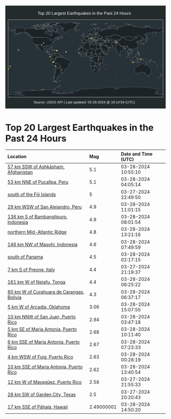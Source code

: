 ![Map](./map.png)

# Top 20 Largest Earthquakes in the Past 24 Hours

| Location | Mag | Date and Time (UTC) |
|:---|:---|:---|
| [57 km SSW of Ashkāsham, Afghanistan](https://earthquake.usgs.gov/earthquakes/eventpage/us7000m8ib) | 5.1 | 03-28-2024 10:55:10 |
| [53 km NNE of Pucallpa, Peru](https://earthquake.usgs.gov/earthquakes/eventpage/us7000m8gh) | 5.1 | 03-28-2024 04:05:14 |
| [south of the Fiji Islands](https://earthquake.usgs.gov/earthquakes/eventpage/us7000m8f0) | 5 | 03-27-2024 22:49:50 |
| [29 km WSW of San Alejandro, Peru](https://earthquake.usgs.gov/earthquakes/eventpage/us7000m8id) | 4.9 | 03-28-2024 11:01:15 |
| [136 km S of Bambanglipuro, Indonesia](https://earthquake.usgs.gov/earthquakes/eventpage/us7000m8hh) | 4.9 | 03-28-2024 08:01:54 |
| [northern Mid-Atlantic Ridge](https://earthquake.usgs.gov/earthquakes/eventpage/us7000m8j0) | 4.8 | 03-28-2024 13:21:16 |
| [146 km NW of Masohi, Indonesia](https://earthquake.usgs.gov/earthquakes/eventpage/us7000m8hg) | 4.6 | 03-28-2024 07:49:59 |
| [south of Panama](https://earthquake.usgs.gov/earthquakes/eventpage/us7000m8g7) | 4.5 | 03-28-2024 02:17:15 |
| [7 km S of Preone, Italy](https://earthquake.usgs.gov/earthquakes/eventpage/us7000m8em) | 4.4 | 03-27-2024 21:19:37 |
| [161 km W of Neiafu, Tonga](https://earthquake.usgs.gov/earthquakes/eventpage/us7000m8gw) | 4.4 | 03-28-2024 06:25:22 |
| [80 km W of Curahuara de Carangas, Bolivia](https://earthquake.usgs.gov/earthquakes/eventpage/us7000m8gx) | 4.3 | 03-28-2024 06:37:17 |
| [5 km W of Arcadia, Oklahoma](https://earthquake.usgs.gov/earthquakes/eventpage/ok2024gecs) | 3.06 | 03-28-2024 15:07:55 |
| [10 km NNW of San Juan, Puerto Rico](https://earthquake.usgs.gov/earthquakes/eventpage/pr71443998) | 2.94 | 03-28-2024 03:47:18 |
| [5 km SE of Maria Antonia, Puerto Rico](https://earthquake.usgs.gov/earthquakes/eventpage/pr71444013) | 2.68 | 03-28-2024 10:11:40 |
| [6 km SSE of Maria Antonia, Puerto Rico](https://earthquake.usgs.gov/earthquakes/eventpage/pr71444003) | 2.67 | 03-28-2024 07:23:33 |
| [4 km WSW of Fuig, Puerto Rico](https://earthquake.usgs.gov/earthquakes/eventpage/pr71443993) | 2.63 | 03-28-2024 00:28:19 |
| [10 km SSE of Maria Antonia, Puerto Rico](https://earthquake.usgs.gov/earthquakes/eventpage/pr71444028) | 2.62 | 03-28-2024 13:40:54 |
| [12 km W of Mayagüez, Puerto Rico](https://earthquake.usgs.gov/earthquakes/eventpage/pr71443988) | 2.58 | 03-27-2024 21:55:33 |
| [28 km SW of Garden City, Texas](https://earthquake.usgs.gov/earthquakes/eventpage/tx2024gcrn) | 2.5 | 03-27-2024 20:20:43 |
| [17 km SSE of Pāhala, Hawaii](https://earthquake.usgs.gov/earthquakes/eventpage/hv74152567) | 2.49000001 | 03-28-2024 14:50:20 |
